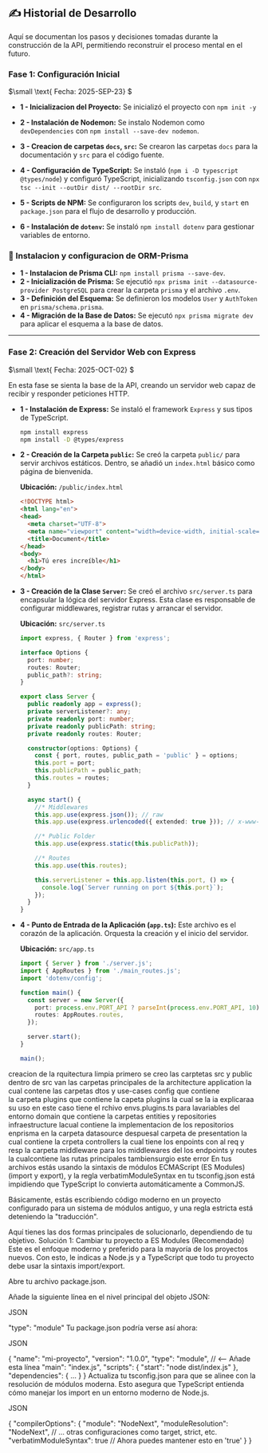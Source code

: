 ## ✍️ Historial de Desarrollo
Aquí se documentan los pasos y decisiones tomadas durante la construcción de la API, permitiendo reconstruir el proceso mental en el futuro.

### **Fase 1: Configuración Inicial**  
$\small \text{ Fecha: 2025-SEP-23} $

*   **1 - Inicializacion del Proyecto:** Se inicializó el proyecto con `npm init -y` 

*   **2 - Instalación de Nodemon:** Se instalo Nodemon como `devDependencies` con `npm install --save-dev nodemon`.
*   **3 - Creacion de carpetas `docs`, `src`:** Se crearon las carpetas `docs` para la documentación y `src` para el código fuente.
*   **4 - Configuración de TypeScript:** Se instaló (`npm i -D typescript @types/node`) y configuró TypeScript, inicializando `tsconfig.json` con `npx tsc --init --outDir dist/ --rootDir src`.
*   **5 - Scripts de NPM:** Se configuraron los scripts `dev`, `build`, y `start` en `package.json` para el flujo de desarrollo y producción.
*   **6 - Instalación de `dotenv`:** Se instaló `npm install dotenv` para gestionar variables de entorno.

### **🔌 Instalacion y configuracion de ORM-Prisma**  

*   **1 - Instalacion de Prisma CLI:** `npm install prisma --save-dev`.
*   **2 - Inicialización de Prisma:** Se ejecutió `npx prisma init --datasource-provider PostgreSQL` para crear la carpeta `prisma` y el archivo `.env`.
*   **3 - Definición del Esquema:** Se definieron los modelos `User` y `AuthToken` en `prisma/schema.prisma`.
*   **4 - Migración de la Base de Datos:** Se ejecutó `npx prisma migrate dev` para aplicar el esquema a la base de datos.

---

### **Fase 2: Creación del Servidor Web con Express**
$\small \text{ Fecha: 2025-OCT-02} $

En esta fase se sienta la base de la API, creando un servidor web capaz de recibir y responder peticiones HTTP.

*   **1 - Instalación de Express:** 
    Se instaló el framework `Express` y sus tipos de TypeScript.
    ```bash
    npm install express
    npm install -D @types/express
    ```

*   **2 - Creación de la Carpeta `public`:** 
    Se creó la carpeta `public/` para servir archivos estáticos. Dentro, se añadió un `index.html` básico como página de bienvenida.

    **Ubicación:** `/public/index.html`
    ```html
    <!DOCTYPE html>
    <html lang="en">
    <head>
      <meta charset="UTF-8">
      <meta name="viewport" content="width=device-width, initial-scale=1.0">
      <title>Document</title>
    </head>
    <body>
      <h1>Tú eres increíble</h1>
    </body>
    </html>
    ```

*   **3 - Creación de la Clase `Server`:** 
    Se creó el archivo `src/server.ts` para encapsular la lógica del servidor Express. Esta clase es responsable de configurar middlewares, registrar rutas y arrancar el servidor.

    **Ubicación:** `src/server.ts`
    ```typescript
    import express, { Router } from 'express';

    interface Options {
      port: number;
      routes: Router;
      public_path?: string;
    }

    export class Server {
      public readonly app = express();
      private serverListener?: any;
      private readonly port: number;
      private readonly publicPath: string;
      private readonly routes: Router;

      constructor(options: Options) {
        const { port, routes, public_path = 'public' } = options;
        this.port = port;
        this.publicPath = public_path;
        this.routes = routes;
      }

      async start() {
        //* Middlewares
        this.app.use(express.json()); // raw
        this.app.use(express.urlencoded({ extended: true })); // x-www-form-urlencoded

        //* Public Folder
        this.app.use(express.static(this.publicPath));

        //* Routes
        this.app.use(this.routes);

        this.serverListener = this.app.listen(this.port, () => {
          console.log(`Server running on port ${this.port}`);
        });
      }
    }
    ```

*   **4 - Punto de Entrada de la Aplicación (`app.ts`):** 
    Este archivo es el corazón de la aplicación. Orquesta la creación y el inicio del servidor.

    **Ubicación:** `src/app.ts`
    ```typescript
    import { Server } from './server.js';
    import { AppRoutes } from './main_routes.js';
    import 'dotenv/config';

    function main() {
      const server = new Server({
        port: process.env.PORT_API ? parseInt(process.env.PORT_API, 10) : 3000,
        routes: AppRoutes.routes,
      });

      server.start();
    }

    main();
    ```
creacion de la rquitectura limpia 
primero se creo las carptetas 
src y public
dentro de src van las carpetas principales de la architecture
application 
la cual contene las carpetas dtos y use-cases
config que contiene  
la carpeta plugins que contiene la capeta plugins 
la cual se la ia explicaraa su uso en este caso tiene el
rchivo envs.plugins.ts
para lavariables del entorno 
domain que contiene la carpetas entities
y repositories 
infraestructure lacual contiene 
la implementacion de los repositorios enprisma en la 
carpeta datasource 
despuesal carpeta de presentation
la cual contiene la crpeta controllers  la cual tiene
los enpoints con al req y resp
la carpeta middleware para los middlewares del los endpoints
y routes la cualcontiene las rutas principales 
tambiensurgio este error 
En tus archivos estás usando la sintaxis de módulos ECMAScript (ES Modules) (import y export), y la regla verbatimModuleSyntax en tu tsconfig.json está impidiendo que TypeScript lo convierta automáticamente a CommonJS.

Básicamente, estás escribiendo código moderno en un proyecto configurado para un sistema de módulos antiguo, y una regla estricta está deteniendo la "traducción".

Aquí tienes las dos formas principales de solucionarlo, dependiendo de tu objetivo.
Solución 1: Cambiar tu proyecto a ES Modules (Recomendado)
Este es el enfoque moderno y preferido para la mayoría de los proyectos nuevos. Con esto, le indicas a Node.js y a TypeScript que todo tu proyecto debe usar la sintaxis import/export.

Abre tu archivo package.json.

Añade la siguiente línea en el nivel principal del objeto JSON:

JSON

"type": "module"
Tu package.json podría verse así ahora:

JSON

{
  "name": "mi-proyecto",
  "version": "1.0.0",
  "type": "module", // <-- Añade esta línea
  "main": "index.js",
  "scripts": {
    "start": "node dist/index.js"
  },
  "dependencies": { ... }
}
Actualiza tu tsconfig.json para que se alinee con la resolución de módulos moderna. Esto asegura que TypeScript entienda cómo manejar los import en un entorno moderno de Node.js.

JSON

{
  "compilerOptions": {
    "module": "NodeNext",
    "moduleResolution": "NodeNext",
    // ... otras configuraciones como target, strict, etc.
    "verbatimModuleSyntax": true // Ahora puedes mantener esto en 'true'
  }
}


